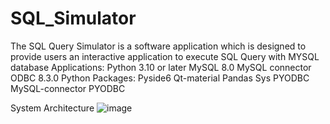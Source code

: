 # SQL_Simulator
The SQL Query Simulator is a software application which is designed to provide users an interactive application to execute SQL Query with MYSQL database
Applications: 
  Python 3.10 or later 
  MySQL 8.0 
  MySQL connector ODBC 8.3.0
Python Packages:
  Pyside6
  Qt-material
  Pandas
  Sys
  PYODBC
  MySQL-connector
  PYODBC

System Architecture
![image](https://github.com/Mishal18786/SQL_Simulator/assets/79745211/d1e5112d-c466-4b58-8ea2-495fc072a372)

